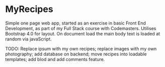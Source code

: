 # MyRecipes

Simple one page web app, started as an exercise in basic Front End Development, as part of my Full Stack course with Codemasters.
Utilises Bootstrap 4.0 for layout.
On document load the main body text is loaded at random via javaScript.

TODO: Replace ipsum with my own recipes; replace images with my own photography; add database on backend; move recipes into loadable templates; add blod and add comments feature.
